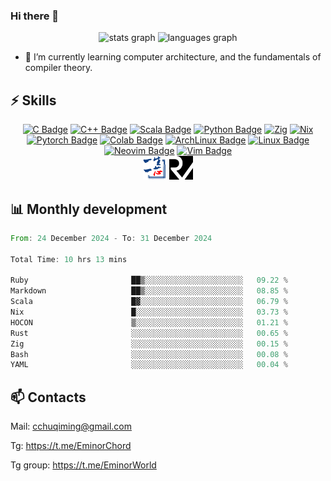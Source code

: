 ### Hi there 👋
<div align="center">
  <img src="https://github-readme-stats.vercel.app/api?username=Emin017&theme=calm&hide_title=false&hide_rank=false&show_icons=true&include_all_commits=true&count_private=true&disable_animations=false&locale=en&hide_border=false&" height="150" alt="stats graph"/>
  <img src="https://github-readme-stats.vercel.app/api/top-langs?username=Emin017&theme=calm&locale=en&hide_title=false&layout=compact&card_width=320&langs_count=8&hide_border=false&hide=html" height="150" alt="languages graph"/>
</div>

- 🌱 I’m currently learning computer architecture, and the fundamentals of compiler theory.
## ⚡ Skills
<div align="center">

[![C Badge](https://img.shields.io/badge/C-00599C?style=flat-square&logo=c&logoColor=white)]()
[![C++ Badge](https://img.shields.io/badge/C%2B%2B-00599C?style=flat-square&logo=c%2B%2B&logoColor=white)]()
[![Scala Badge](https://img.shields.io/badge/Scala-DC322F?style=flat-square&logo=scala&logoColor=white)]()
[![Python Badge](https://img.shields.io/badge/-Python-3776AB?style=flat-square&logo=Python&logoColor=white)]()
[![Zig](https://img.shields.io/badge/Zig-%23F7A41D.svg?style=flat-square&logo=zig&logoColor=white)]()
[![Nix](https://img.shields.io/badge/NIX-5277C3.svg?style=flat-square&logo=NixOS&logoColor=white)]()
[![Pytorch Badge](https://img.shields.io/badge/-Pytorch-EE4C2C?style=flat-square&logo=PyTorch&logoColor=white)]()
[![Colab Badge](https://img.shields.io/badge/Colab-F9AB00?style=flat-square&logo=googlecolab&color=525252)]()
[![ArchLinux Badge](https://img.shields.io/badge/Arch_Linux-1793D1?style=flat-square&logo=arch-linux&logoColor=white)]()
[![Linux Badge](https://img.shields.io/badge/-Linux-FCC624?style=flat-square&logo=Linux&logoColor=white)]()
[![Neovim Badge](https://img.shields.io/badge/NeoVim-%2357A143.svg?&style=flat-square&logo=neovim&logoColor=white)]()
[![Vim Badge](https://img.shields.io/badge/VIM-%2311AB00.svg?&style=flat-square&logo=vim&logoColor=white)]()
<br>
 <img src="ysyx.png" width = "38" height = "38" alt="YSYX Badge"/>
 <img src="risc-v.svg" width = "38" height = "38" alt="RISCV"/>

</div>

## 📊 Monthly development
<!--START_SECTION:waka-->

```rust
From: 24 December 2024 - To: 31 December 2024

Total Time: 10 hrs 13 mins

Ruby                       ██▒░░░░░░░░░░░░░░░░░░░░░░   09.22 %
Markdown                   ██▒░░░░░░░░░░░░░░░░░░░░░░   08.85 %
Scala                      █▓░░░░░░░░░░░░░░░░░░░░░░░   06.79 %
Nix                        █░░░░░░░░░░░░░░░░░░░░░░░░   03.73 %
HOCON                      ▒░░░░░░░░░░░░░░░░░░░░░░░░   01.21 %
Rust                       ░░░░░░░░░░░░░░░░░░░░░░░░░   00.65 %
Zig                        ░░░░░░░░░░░░░░░░░░░░░░░░░   00.15 %
Bash                       ░░░░░░░░░░░░░░░░░░░░░░░░░   00.08 %
YAML                       ░░░░░░░░░░░░░░░░░░░░░░░░░   00.04 %
```

<!--END_SECTION:waka-->

## 📫 Contacts
Mail: cchuqiming@gmail.com

Tg: https://t.me/EminorChord

Tg group: https://t.me/EminorWorld
